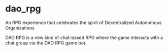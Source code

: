 # dao_rpg
An RPG experience that celebrates the spirit of Decentralized Autonomous Organizations

DAO RPG is a new kind of chat-based RPG where the game interacts with a chat group via the DAO RPG game bot.
